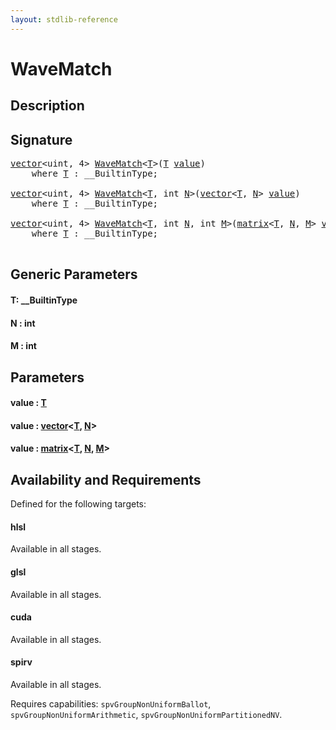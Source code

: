 ```yaml
---
layout: stdlib-reference
---
```


# WaveMatch

## Description





## Signature 

<pre>
<a href="../types/vector/index.html" class="code_type">vector</a>&lt;<span class="code_keyword">uint</span>, 4&gt; <a href="wavematch-04.html">WaveMatch</a>&lt;<a href="wavematch-04.html#typeparam-T" class="code_type">T</a>&gt;(<a href="wavematch-04.html#typeparam-T" class="code_type">T</a> <a href="wavematch-04.html#decl-value" class="code_param">value</a>)
    <span class='code_keyword'>where</span> <a href="wavematch-04.html#typeparam-T" class="code_type">T</a> : __BuiltinType;

<a href="../types/vector/index.html" class="code_type">vector</a>&lt;<span class="code_keyword">uint</span>, 4&gt; <a href="wavematch-04.html">WaveMatch</a>&lt;<a href="wavematch-04.html#typeparam-T" class="code_type">T</a>, <span class="code_keyword">int</span> <a href="wavematch-04.html#decl-N" class="code_var">N</a>&gt;(<a href="../types/vector/index.html" class="code_type">vector</a>&lt;<a href="wavematch-04.html#typeparam-T" class="code_type">T</a>, <a href="wavematch-04.html#decl-N" class="code_var">N</a>&gt; <a href="wavematch-04.html#decl-value" class="code_param">value</a>)
    <span class='code_keyword'>where</span> <a href="wavematch-04.html#typeparam-T" class="code_type">T</a> : __BuiltinType;

<a href="../types/vector/index.html" class="code_type">vector</a>&lt;<span class="code_keyword">uint</span>, 4&gt; <a href="wavematch-04.html">WaveMatch</a>&lt;<a href="wavematch-04.html#typeparam-T" class="code_type">T</a>, <span class="code_keyword">int</span> <a href="wavematch-04.html#decl-N" class="code_var">N</a>, <span class="code_keyword">int</span> <a href="wavematch-04.html#decl-M" class="code_var">M</a>&gt;(<a href="../types/matrix/index.html" class="code_type">matrix</a>&lt;<a href="wavematch-04.html#typeparam-T" class="code_type">T</a>, <a href="wavematch-04.html#decl-N" class="code_var">N</a>, <a href="wavematch-04.html#decl-M" class="code_var">M</a>&gt; <a href="wavematch-04.html#decl-value" class="code_param">value</a>)
    <span class='code_keyword'>where</span> <a href="wavematch-04.html#typeparam-T" class="code_type">T</a> : __BuiltinType;

</pre>

## Generic Parameters

####  <a id="typeparam-T"></a>T: \_\_BuiltinType
####  <a id="decl-N"></a>N  : int
####  <a id="decl-M"></a>M  : int

## Parameters

####  <a id="decl-value"></a>value  : [T](wavematch-04.html#typeparam-T)
####  <a id="decl-value"></a>value  : [vector](../types/vector/index.html)\<[T](../types/vector/index.html#typeparam-T), [N](../types/vector/index.html#decl-N)\>
####  <a id="decl-value"></a>value  : [matrix](../types/matrix/index.html)\<[T](../types/matrix/t-0.html), [N](../types/matrix/index.html#decl-N), [M](../types/matrix/index.html#decl-M)\>

## Availability and Requirements

Defined for the following targets:

#### hlsl
Available in all stages.

#### glsl
Available in all stages.

#### cuda
Available in all stages.

#### spirv
Available in all stages.

Requires capabilities: `spvGroupNonUniformBallot`, `spvGroupNonUniformArithmetic`, `spvGroupNonUniformPartitionedNV`.



